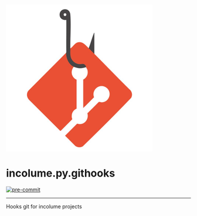 <img title="Logo incolume.py.githooks" alt="logo incolume.py.githooks" src="incolume-py-githooks.png" width=400>

# incolume.py.githooks

[![pre-commit](https://img.shields.io/badge/pre--commit-enabled-brightgreen?logo=pre-commit)](https://github.com/pre-commit/pre-commit)

---

Hooks git for incolume projects
